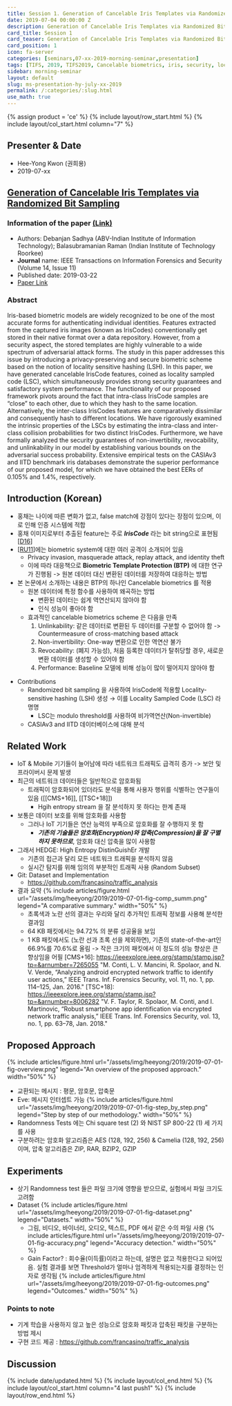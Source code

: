 ```yaml
---
title: Session 1. Generation of Cancelable Iris Templates via Randomized Bit Sampling
date: 2019-07-04 00:00:00 Z
description: Generation of Cancelable Iris Templates via Randomized Bit Sampling
card_title: Session 1
card_teaser: Generation of Cancelable Iris Templates via Randomized Bit Sampling
card_position: 1
icon: fa-server
categories: [seminars,07-xx-2019-morning-seminar,presentation]
tags: [TIFS, 2019, TIFS2019, Cancelable biometrics, iris, security, locality sensitive hashing]
sidebar: morning-seminar
layout: default
slug: ms-presentation-hy-july-xx-2019
permalink: /:categories/:slug.html
use_math: true
---
```


{% assign product = 'ce' %}
{% include layout/row_start.html %}
{% include layout/col_start.html column="7" %}

## Presenter & Date
+ Hee-Yong Kwon (권희용)
+ 2019-07-xx

## [Generation of Cancelable Iris Templates via Randomized Bit Sampling](https://inhaucs.github.io/seminars/07-xx-2019-morning-seminar/presentation/ms-presentation-hy-july-xx-2019.html)

### Information of the paper [(Link)](https://ieeexplore.ieee.org/abstract/document/8672919)
+ Authors: Debanjan Sadhya (ABV-Indian Institute of Information Technology); Balasubramanian Raman (Indian Institute of Technology Roorkee)
+ **Journal** name: IEEE Transactions on Information Forensics and Security (Volume 14, Issue 11)
+ Published date: 2019-03-22
+ [Paper Link](https://ieeexplore.ieee.org/stamp/stamp.jsp?tp=&arnumber=8672919)


### Abstract
Iris-based biometric models are widely recognized to be one of the most accurate forms for authenticating individual identities. Features extracted from the captured iris images (known as IrisCodes) conventionally get stored in their native format over a data repository. However, from a security aspect, the stored templates are highly vulnerable to a wide spectrum of adversarial attack forms. The study in this paper addresses this issue by introducing a privacy-preserving and secure biometric scheme based on the notion of locality sensitive hashing (LSH). In this paper, we have generated cancelable IrisCode features, coined as locality sampled code (LSC), which simultaneously provides strong security guarantees and satisfactory system performance. The functionality of our proposed framework pivots around the fact that intra-class IrisCode samples are “close” to each other, due to which they hash to the same location. Alternatively, the inter-class IrisCodes features are comparatively dissimilar and consequently hash to different locations. We have rigorously examined the intrinsic properties of the LSCs by estimating the intra-class and inter-class collision probabilities for two distinct IrisCodes. Furthermore, we have formally analyzed the security guarantees of non-invertibility, revocability, and unlinkability in our model by establishing various bounds on the adversarial success probability. Extensive empirical tests on the CASIAv3 and IITD benchmark iris databases demonstrate the superior performance of our proposed model, for which we have obtained the best EERs of 0.105% and 1.4%, respectively.


## Introduction (Korean)
+ 홍채는 나이에 따른 변화가 없고, false match에 강점이 있다는 장점이 있으며, 이로 인해 인증 시스템에 적합
+ 홍채 이미지로부터 추출된 feature는 주로 ***IrisCode*** 라는 bit string으로 표현됨 [[D16]]
+ [[RU11]]에는 biometric system에 대한 여러 공격이 소개되어 있음
  + Privacy invasion, masquerade attack, replay attack, and identity theft
  + 이에 따라 대응책으로 **Biometric Template Protection (BTP)** 에 대한 연구가 진행됨 -> 원본 데이터 대신 변환된 데이터를 저장하여 대응하는 방법
+ 본 논문에서 소개하는 내용은 BTP의 하나인 Cancelable biometrics 를 적용
  + 원본 데이터에 특정 함수를 사용하여 왜곡하는 방법
    + 변환된 데이터는 쉽게 역연산되지 않아야 함
    + 인식 성능이 좋아야 함
  + 효과적인 cancelable biometrics scheme 은 다음을 만족
    1) Unlinkability: 같은 데이터로 변환된 두 데이터를 구분할 수 없어야 함 -> Countermeasure of cross-matching based attack
    2) Non-invertibility: One-way 변환으로 인한 역연산 불가
    3) Revocability: (폐지 가능성), 처음 등록한 데이터가 탈취당할 경우, 새로운 변환 데이터를 생성할 수 있어야 함
    4) Performance: Baseline 모델에 비해 성능이 많이 떨어지지 않아야 함

[D16]: <https://ieeexplore.ieee.org/abstract/document/7328287> "J. Daugman, “Information theory and the iriscode,” IEEE Trans. Inf. Forensics Security, vol. 11, no. 2, pp. 400–409, Feb. 2016."
[RU11]: <https://jis-eurasipjournals.springeropen.com/articles/10.1186/1687-417X-2011-3> "C. Rathgeb and A. Uhl, “A survey on biometric cryptosystems and cancelable biometrics,” EURASIP J. Inf. Secur., vol. 2011, no. 1, p. 3, Sep. 2011. [Online]. Available: https://link. springer.com/article/10.1186/1687-417X-2011-3"

+ Contributions
  + Randomized bit sampling 을 사용하여 IrisCode에 적용할 Locality-sensitive hashing (LSH) 생성 $\rightarrow$ 이를 Locality Sampled Code (LSC) 라 명명
    + LSC는 modulo threshold를 사용하여 비가역연산(Non-invertible)
  + CASIAv3 and IITD 데이터베이스에 대해 분석


## Related Work



+ IoT & Mobile 기기들이 늘어남에 따라 네트워크 트래픽도 급격히 증가 -> 보안 및 프라이버시 문제 발생
+ 최근의 네트워크 데이터들은 일반적으로 암호화됨
  + 트래픽이 암호화되어 있더라도 분석을 통해 사용자 행위를 식별하는 연구들이 있음 ([[CMS+16]], [[TSC+18]])
    + Hgih entropy stream 을 잘 분석하지 못 하다는 한계 존재
+ 보통은 데이터 보호를 위해 암호화를 사용함
  + 그러나 IoT 기기들은 연산 능력의 부족으로 암호화를 잘 수행하지 못 함
    + ***기존의 기술들은 암호화(Encryption)와 압축(Compression)을 잘 구별하지 못하므로***, 암호화 대신 압축을 많이 사용함
+ 그래서 HEDGE: High Entropy DistinGuishEr 개발
  + 기존의 접근과 달리 모든 네트워크 트래픽을 분석하지 않음
  + 실시간 탐지를 위해 임의의 부분적인 트래픽 사용 (Random Subset)
+ Git: Dataset and Implementation
  + https://github.com/francasino/traffic_analysis
+ 결과 요약
{% include articles/figure.html url="/assets/img/heeyong/2019/2019-07-01-fig-comp_summ.png" legend="A comparative summary." width="50%" %}
  + 초록색과 노란 선의 결과는 우리와 달리 추가적인 트래픽 정보를 사용해 분석한 결과임
  + 64 KB 패킷에서는 94.72% 의 분류 성공율을 보임
  + 1 KB 패킷에서도 (노란 선과 초록 선을 제외하면), 기존의 state-of-the-art인 66.9%를 70.6%로 올림 -> 작은 크기의 패킷에서 이 정도의 성능 향상은 큰 향상임을 어필
[CMS+16]: <https://ieeexplore.ieee.org/stamp/stamp.jsp?tp=&arnumber=7265055> "M. Conti, L. V. Mancini, R. Spolaor, and N. V. Verde, “Analyzing android encrypted network traffic to identify user actions,” IEEE Trans. Inf. Forensics Security, vol. 11, no. 1, pp. 114–125, Jan. 2016."
[TSC+18]: <https://ieeexplore.ieee.org/stamp/stamp.jsp?tp=&arnumber=8006282> "V. F. Taylor, R. Spolaor, M. Conti, and I. Martinovic, “Robust smartphone app identification via encrypted network traffic analysis,” IEEE Trans. Inf. Forensics Security, vol. 13, no. 1, pp. 63–78, Jan. 2018."


## Proposed Approach
{% include articles/figure.html url="/assets/img/heeyong/2019/2019-07-01-fig-overview.png" legend="An overview of the proposed approach." width="50%" %}
+ 교환되는 메시지 : 평문, 암호문, 압축문
+ Eve: 메시지 인터셉트 가능
{% include articles/figure.html url="/assets/img/heeyong/2019/2019-07-01-fig-step_by_step.png" legend="Step by step of our methodology." width="50%" %}
+ Randomness Tests 에는 Chi square test (2) 와 NIST SP 800-22 (1) 세 가지를 사용
+ 구분하려는 암호화 알고리즘은 AES (128, 192, 256) & Camelia (128, 192, 256) 이며, 압축 알고리즘은 ZIP, RAR, BZIP2, GZIP


## Experiments
+ 상기 Randomness test 들은 파일 크기에 영향을 받으므로, 실험에서 파일 크기도 고려함
+ Dataset
{% include articles/figure.html url="/assets/img/heeyong/2019/2019-07-01-fig-dataset.png" legend="Datasets." width="50%" %}
  + 그림, 비디오, 바이너리, 오디오, 텍스트, PDF 에서 같은 수의 파일 사용
{% include articles/figure.html url="/assets/img/heeyong/2019/2019-07-01-fig-accuracy.png" legend="Accuracy detection." width="50%" %}
  + Gain Factor? : 회수율(이득률)이라고 하는데, 설명은 없고 적용한다고 되어있음. 실험 결과를 보면 Threshold가 얼마나 엄격하게 적용되는지를 결정하는 인자로 생각됨
{% include articles/figure.html url="/assets/img/heeyong/2019/2019-07-01-fig-outcomes.png" legend="Outcomes." width="50%" %}


### Points to note
+ 기계 학습을 사용하지 않고 높은 성능으로 암호화 패킷과 압축된 패킷을 구분하는 방법 제시
+ 구현 코드 제공 : https://github.com/francasino/traffic_analysis



## Discussion


{% include date/updated.html %}
{% include layout/col_end.html %}
{% include layout/col_start.html column="4 last push1" %}
{% include layout/row_end.html %}
